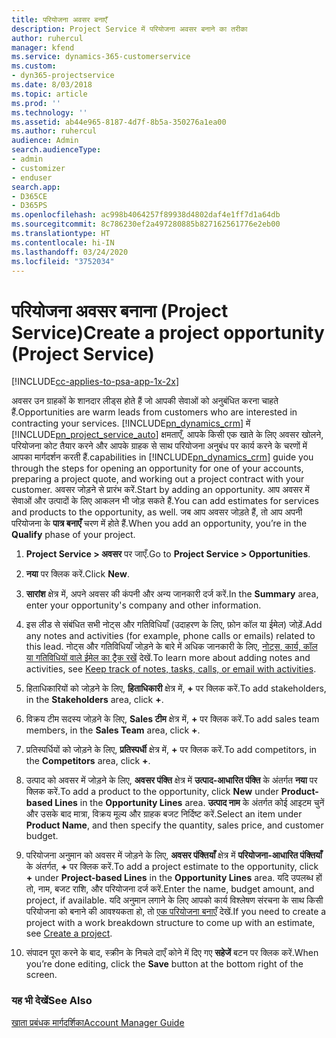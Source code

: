```yaml
---
title: परियोजना अवसर बनाएँ
description: Project Service में परियोजना अवसर बनाने का तरीका
author: ruhercul
manager: kfend
ms.service: dynamics-365-customerservice
ms.custom:
- dyn365-projectservice
ms.date: 8/03/2018
ms.topic: article
ms.prod: ''
ms.technology: ''
ms.assetid: ab44e965-8187-4d7f-8b5a-350276a1ea00
ms.author: ruhercul
audience: Admin
search.audienceType:
- admin
- customizer
- enduser
search.app:
- D365CE
- D365PS
ms.openlocfilehash: ac998b4064257f89938d4802daf4e1ff7d1a64db
ms.sourcegitcommit: 8c786230ef2a497280885b827162561776e2eb00
ms.translationtype: HT
ms.contentlocale: hi-IN
ms.lasthandoff: 03/24/2020
ms.locfileid: "3752034"
---
```

# <a name="create-a-project-opportunity-project-service"></a><span data-ttu-id="37c73-103">परियोजना अवसर बनाना (Project Service)</span><span class="sxs-lookup"><span data-stu-id="37c73-103">Create a project opportunity (Project Service)</span></span>

[!INCLUDE[cc-applies-to-psa-app-1x-2x](../includes/cc-applies-to-psa-app-1x-2x.md)]

<span data-ttu-id="37c73-104">अवसर उन ग्राहकों के शानदार लीड्स होते हैं जो आपकी सेवाओं को अनुबंधित करना चाहते हैं.</span><span class="sxs-lookup"><span data-stu-id="37c73-104">Opportunities are warm leads from customers who are interested in contracting your services.</span></span> [!INCLUDE[pn_dynamics_crm](../includes/pn-dynamics-crm.md)] <span data-ttu-id="37c73-105">में [!INCLUDE[pn_project_service_auto](../includes/pn-project-service-auto.md)] क्षमताएँ, आपके किसी एक खाते के लिए अवसर खोलने, परियोजना कोट तैयार करने और आपके ग्राहक से साथ परियोजना अनुबंध पर कार्य करने के चरणों में आपका मार्गदर्शन करती हैं.</span><span class="sxs-lookup"><span data-stu-id="37c73-105">capabilities in [!INCLUDE[pn_dynamics_crm](../includes/pn-dynamics-crm.md)] guide you through the steps for opening an opportunity for one of your accounts, preparing a project quote, and working out a project contract with your customer.</span></span> <span data-ttu-id="37c73-106">अवसर जोड़ने से प्रारंभ करें.</span><span class="sxs-lookup"><span data-stu-id="37c73-106">Start by adding an opportunity.</span></span> <span data-ttu-id="37c73-107">आप अवसर में सेवाओं और उत्पादों के लिए आकलन भी जोड़ सकते हैं.</span><span class="sxs-lookup"><span data-stu-id="37c73-107">You can add estimates for services and products to the opportunity, as well.</span></span> <span data-ttu-id="37c73-108">जब आप अवसर जोड़ते हैं, तो आप अपनी परियोजना के **पात्र बनाएँ** चरण में होते हैं.</span><span class="sxs-lookup"><span data-stu-id="37c73-108">When you add an opportunity, you’re in the **Qualify** phase of your project.</span></span>  
  
1.  <span data-ttu-id="37c73-109">**Project Service > अवसर** पर जाएँ.</span><span class="sxs-lookup"><span data-stu-id="37c73-109">Go to **Project Service > Opportunities**.</span></span>  
  
2.  <span data-ttu-id="37c73-110">**नया** पर क्लिक करें.</span><span class="sxs-lookup"><span data-stu-id="37c73-110">Click **New**.</span></span>  
  
3.  <span data-ttu-id="37c73-111">**सारांश** क्षेत्र में, अपने अवसर की कंपनी और अन्य जानकारी दर्ज करें.</span><span class="sxs-lookup"><span data-stu-id="37c73-111">In the **Summary** area, enter your opportunity's company and other information.</span></span>  
  
4.  <span data-ttu-id="37c73-112">इस लीड से संबंधित सभी नोट्स और गतिविधियाँ (उदाहरण के लिए, फ़ोन कॉल या ईमेल) जोड़ें.</span><span class="sxs-lookup"><span data-stu-id="37c73-112">Add any notes and activities (for example, phone calls or emails) related to this lead.</span></span> <span data-ttu-id="37c73-113">नोट्स और गतिविधियाँ जोड़ने के बारे में अधिक जानकारी के लिए, [नोट्स, कार्य, कॉल या गतिविधियों वाले ईमेल का ट्रैक रखें](../basics/work-with-activities.md) देखें.</span><span class="sxs-lookup"><span data-stu-id="37c73-113">To learn more about adding notes and activities, see [Keep track of notes, tasks, calls, or email with activities](../basics/work-with-activities.md).</span></span>  
  
5.  <span data-ttu-id="37c73-114">हिताधिकारियों को जोड़ने के लिए, **हिताधिकारी** क्षेत्र में, **+** पर क्लिक करें.</span><span class="sxs-lookup"><span data-stu-id="37c73-114">To add stakeholders, in the **Stakeholders** area, click **+**.</span></span>  
  
6.  <span data-ttu-id="37c73-115">विक्रय टीम सदस्य जोड़ने के लिए, **Sales टीम** क्षेत्र में, **+** पर क्लिक करें.</span><span class="sxs-lookup"><span data-stu-id="37c73-115">To add sales team members, in the **Sales Team** area, click **+**.</span></span>  
  
7.  <span data-ttu-id="37c73-116">प्रतिस्पर्धियों को जोड़ने के लिए, **प्रतिस्पर्धी** क्षेत्र में, **+** पर क्लिक करें.</span><span class="sxs-lookup"><span data-stu-id="37c73-116">To add competitors, in the **Competitors** area, click **+**.</span></span>  
  
8.  <span data-ttu-id="37c73-117">उत्पाद को अवसर में जोड़ने के लिए, **अवसर पंक्ति** क्षेत्र में **उत्पाद-आधारित पंक्ति** के अंतर्गत **नया** पर क्लिक करें.</span><span class="sxs-lookup"><span data-stu-id="37c73-117">To add a product to the opportunity, click **New** under **Product-based Lines** in the **Opportunity Lines** area.</span></span> <span data-ttu-id="37c73-118">**उत्पाद नाम** के अंतर्गत कोई आइटम चुनें और उसके बाद मात्रा, विक्रय मूल्य और ग्राहक बजट निर्दिष्ट करें.</span><span class="sxs-lookup"><span data-stu-id="37c73-118">Select an item under **Product Name**, and then specify the quantity, sales price, and customer budget.</span></span>  
  
9. <span data-ttu-id="37c73-119">परियोजना अनुमान को अवसर में जोड़ने के लिए, **अवसर पंक्तियाँ** क्षेत्र में **परियोजना-आधारित पंक्तियाँ** के अंतर्गत, **+** पर क्लिक करें.</span><span class="sxs-lookup"><span data-stu-id="37c73-119">To add a project estimate to the opportunity, click **+** under **Project-based Lines** in the **Opportunity Lines** area.</span></span> <span data-ttu-id="37c73-120">यदि उपलब्ध हों तो, नाम, बजट राशि, और परियोजना दर्ज करें.</span><span class="sxs-lookup"><span data-stu-id="37c73-120">Enter the name, budget amount, and project, if available.</span></span> <span data-ttu-id="37c73-121">यदि अनुमान लगाने के लिए आपको कार्य विश्लेषण संरचना के साथ किसी परियोजना को बनाने की आवश्यकता हो, तो [एक परियोजना बनाएँ](../project-service/create-project.md) देखें.</span><span class="sxs-lookup"><span data-stu-id="37c73-121">If you need to create a project with a work breakdown structure to come up with an estimate, see [Create a project](../project-service/create-project.md).</span></span>  
  
10. <span data-ttu-id="37c73-122">संपादन पूरा करने के बाद, स्‍क्रीन के निचले दाएँ कोने में दिए गए **सहेजें** बटन पर क्लिक करें.</span><span class="sxs-lookup"><span data-stu-id="37c73-122">When you’re done editing, click the **Save** button at the bottom right of the screen.</span></span>  
  
### <a name="see-also"></a><span data-ttu-id="37c73-123">यह भी देखें</span><span class="sxs-lookup"><span data-stu-id="37c73-123">See Also</span></span>  
 [<span data-ttu-id="37c73-124">खाता प्रबंधक मार्गदर्शिका</span><span class="sxs-lookup"><span data-stu-id="37c73-124">Account Manager Guide</span></span>](../project-service/account-manager-guide.md)
